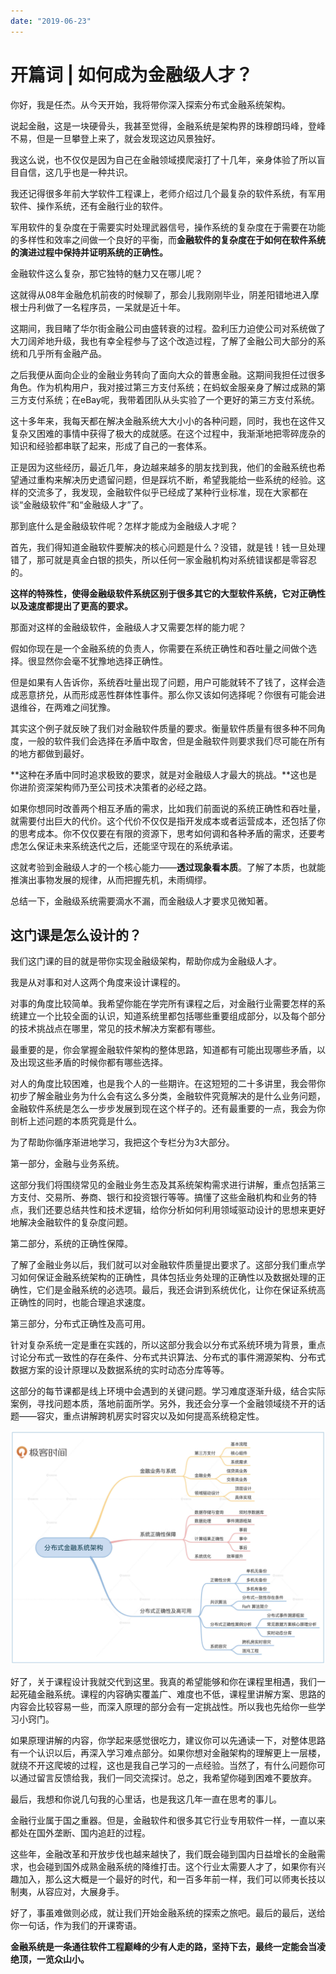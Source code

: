 ```yaml
---
date: "2019-06-23"
---  
```

      
# 开篇词 | 如何成为金融级人才？
你好，我是任杰。从今天开始，我将带你深入探索分布式金融系统架构。

说起金融，这是一块硬骨头，我甚至觉得，金融系统是架构界的珠穆朗玛峰，登峰不易，但是一旦攀登上来了，就会发现这边风景独好。

我这么说，也不仅仅是因为自己在金融领域摸爬滚打了十几年，亲身体验了所以盲目自信，这几乎也是一种共识。

我还记得很多年前大学软件工程课上，老师介绍过几个最复杂的软件系统，有军用软件、操作系统，还有金融行业的软件。

军用软件的复杂度在于需要实时处理武器信号，操作系统的复杂度在于需要在功能的多样性和效率之间做一个良好的平衡，而**金融软件的复杂度在于如何在软件系统的演进过程中保持并证明系统的正确性。**

金融软件这么复杂，那它独特的魅力又在哪儿呢？

这就得从08年金融危机前夜的时候聊了，那会儿我刚刚毕业，阴差阳错地进入摩根士丹利做了一名程序员，一呆就是近十年。

这期间，我目睹了华尔街金融公司由盛转衰的过程。盈利压力迫使公司对系统做了大刀阔斧地升级，我也有幸全程参与了这个改造过程，了解了金融公司大部分的系统和几乎所有金融产品。

之后我便从面向企业的金融业务转向了面向大众的普惠金融。这期间我担任过很多角色。作为机构用户，我对接过第三方支付系统；在蚂蚁金服亲身了解过成熟的第三方支付系统；在eBay呢，我带着团队从头实验了一个更好的第三方支付系统。

<!-- [[[read_end]]] -->

这十多年来，我每天都在解决金融系统大大小小的各种问题，同时，我也在这件又复杂又困难的事情中获得了极大的成就感。在这个过程中，我渐渐地把零碎庞杂的知识和经验都串联了起来，形成了自己的一套体系。

正是因为这些经历，最近几年，身边越来越多的朋友找到我，他们的金融系统也希望通过重构来解决历史遗留问题，但是踩坑不断，希望我能给一些系统的经验。这样的交流多了，我发现，金融软件似乎已经成了某种行业标准，现在大家都在谈“金融级软件”和“金融级人才”了。

那到底什么是金融级软件呢？怎样才能成为金融级人才呢？

首先，我们得知道金融软件要解决的核心问题是什么？没错，就是钱！钱一旦处理错了，那可就是真金白银的损失，所以任何一家金融机构对系统错误都是零容忍的。

**这样的特殊性，使得金融级软件系统区别于很多其它的大型软件系统，它对正确性以及速度都提出了更高的要求。**

那面对这样的金融级软件，金融级人才又需要怎样的能力呢？

假如你现在是一个金融系统的负责人，你需要在系统正确性和吞吐量之间做个选择。很显然你会毫不犹豫地选择正确性。

但是如果有人告诉你，系统吞吐量出现了问题，用户可能就转不了钱了，这样会造成恶意挤兑，从而形成恶性群体性事件。那么你又该如何选择呢？你很有可能会进退维谷，在两难之间犹豫。

其实这个例子就反映了我们对金融软件质量的要求。衡量软件质量有很多种不同角度，一般的软件我们会选择在矛盾中取舍，但是金融软件则要求我们尽可能在所有的地方都做到最好。

**这种在矛盾中同时追求极致的要求，就是对金融级人才最大的挑战。**这也是你进阶资深架构师乃至公司技术决策者的必经之路。

如果你想同时改善两个相互矛盾的需求，比如我们前面说的系统正确性和吞吐量，就需要付出巨大的代价。这个代价不仅仅是指开发成本或者运营成本，还包括了你的思考成本。你不仅仅要在有限的资源下，思考如何调和各种矛盾的需求，还要考虑怎么保证未来系统迭代之后，还能坚守现在的系统承诺。

这就考验到金融级人才的一个核心能力——**透过现象看本质**。了解了本质，也就能推演出事物发展的规律，从而把握先机，未雨绸缪。

总结一下，金融级系统需要滴水不漏，而金融级人才要求见微知著。

## 这门课是怎么设计的？

我们这门课的目的就是带你实现金融级架构，帮助你成为金融级人才。

我是从对事和对人这两个角度来设计课程的。

对事的角度比较简单。我希望你能在学完所有课程之后，对金融行业需要怎样的系统建立一个比较全面的认识，知道系统里都包括哪些重要组成部分，以及每个部分的技术挑战点在哪里，常见的技术解决方案都有哪些。

最重要的是，你会掌握金融软件架构的整体思路，知道都有可能出现哪些矛盾，以及出现这些矛盾的时候你都有哪些选择。

对人的角度比较困难，也是我个人的一些期许。在这短短的二十多讲里，我会带你初步了解金融业务为什么会有这么多分类，金融软件究竟解决的是什么业务问题，金融软件系统是怎么一步步发展到现在这个样子的。还有最重要的一点，我会为你剖析上述问题的本质究竟是什么。

为了帮助你循序渐进地学习，我把这个专栏分为3大部分。

第一部分，金融与业务系统。

这部分我们将围绕常见的金融业务生态及其系统架构需求进行讲解，重点包括第三方支付、交易所、券商、银行和投资银行等等。搞懂了这些金融机构和业务的特点，我们还要总结共性和技术逻辑，给你分析如何利用领域驱动设计的思想来更好地解决金融软件的复杂度问题。

第二部分，系统的正确性保障。

了解了金融业务以后，我们就可以对金融软件质量提出要求了。这部分我们重点学习如何保证金融系统架构的正确性，具体包括业务处理的正确性以及数据处理的正确性，它们是金融系统的必选项。最后，我还会讲到系统优化，让你在保证系统高正确性的同时，也能合理追求速度。

第三部分，分布式正确性及高可用。

针对复杂系统一定是重在实践的，所以这部分我会以分布式系统环境为背景，重点讨论分布式一致性的存在条件、分布式共识算法、分布式的事件溯源架构、分布式数据方案的设计原理以及数据系统的实时动态分库等等。

这部分的每节课都是线上环境中会遇到的关键问题。学习难度逐渐升级，结合实际案例，寻找问题本质，落地前面所学。另外，我还会分享一个金融领域绕不开的话题——容灾，重点讲解跨机房实时容灾以及如何提高系统稳定性。

![](./httpsstatic001geekbangorgresourceimageb02bb0808c325412237c9af6219b4e2ec72b.jpg)

好了，关于课程设计我就交代到这里。我真的希望能够和你在课程里相遇，我们一起死磕金融系统。课程的内容确实覆盖广、难度也不低，课程里讲解方案、思路的内容会比较容易一些，而深入原理的部分会有一定挑战性。所以我也先给你一些学习小窍门。

如果原理讲解的内容，你学起来感觉很吃力，建议你可以先通读一下，对整体思路有一个认识以后，再深入学习难点部分。如果你想对金融架构的理解更上一层楼，就绕不开这爬坡的过程，这也是我自己学习的一点经验。当然了，有什么问题你可以通过留言反馈给我，我们一同交流探讨。总之，我希望你碰到困难不要放弃。

最后，我想和你说几句我的心里话，也是我这几年一直在思考的事儿。

金融行业属于国之重器。但是，金融软件和很多其它行业专用软件一样，一直以来都处在国外垄断、国内追赶的过程。

这些年，金融改革和开放步伐也越来越快了，我们既会碰到国内日益增长的金融需求，也会碰到国外成熟金融系统的降维打击。这个行业太需要人才了，如果你有兴趣加入，那么这大概是一个最好的时代，和一百多年前一样，我们可以师夷长技以制夷，从容应对，大展身手。

好了，事虽难做则必成，就让我们开始金融系统的探索之旅吧。最后的最后，送给你一句话，作为我们的开课寄语。

**金融系统是一条通往软件工程巅峰的少有人走的路，坚持下去，最终一定能会当凌绝顶，一览众山小。**
